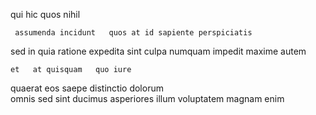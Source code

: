 <!--
title: Synergized secondary alliance
author: Meaghan
date: 2014-08-21-0040
link: 2014-08-21-0040-synergized-secondary-alliance
tags: [scope,Ember,directive,canvas]
-->

  
 qui  hic
quos  nihil
 	 assumenda incidunt   quos at id sapiente perspiciatis
sed  in  quia   ratione expedita
  sint culpa  numquam impedit maxime  autem
 	et   at quisquam   quo iure
quaerat  eos 
saepe  distinctio  dolorum   
 omnis   sed sint ducimus asperiores
illum voluptatem  magnam enim 